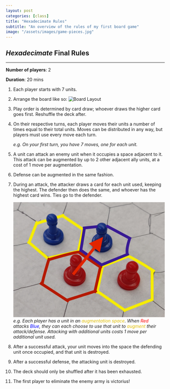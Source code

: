 ```yaml
---
layout: post
categories: [class]
title: "Hexadecimate Rules"
subtitle: "An overview of the rules of my first board game"
image: "/assets/images/game-pieces.jpg"
---
```

## *Hexadecimate* Final Rules 

***
<!-- e -->

**Number of players**: 2

**Duration**: 20 mins

1. Each player starts with 7 units.  
2. Arrange the board like so: ![Board Layout](/assets/images/game-board.jpg)
3. Play order is determined by card draw; whoever draws the higher card goes first. Reshuffle the deck after.
4. On their respective turns, each player moves their units a number of times equal to their total units. Moves can be distributed in any way, but players must use every move each turn.

    *e.g. On your first turn, you have 7 moves, one for each unit.*

5. A unit can attack an enemy unit when it occupies a space adjacent to it. This attack can be augmented by up to 2 other adjacent ally units, at a cost of 1 move per augmentation. 
6. Defense can be augmented in the same fashion.
7. During an attack, the attacker draws a card for each unit used, keeping the highest. The defender then does the same, and whoever has the highest card wins. Ties go to the defender. 

    ![Game Pieces](/assets/images/game-pieces.jpg)
*e.g. Each player has a unit in an <span style="color:#e0bd02;">augmentation space</span>. When <span style="color:red;">Red</span> attacks <span style="color:blue;">Blue</span>, they can each choose to use that unit to <span style="color:#e0bd02;">augment</span> their attack/defense. Attacking with additional units costs 1 move per additional unit used.*

8. After a successful attack, your unit moves into the space the defending unit once occupied, and that unit is destroyed.
9. After a successful defense, the attacking unit is destroyed. 
10. The deck should only be shuffled after it  has been exhausted. 
11. The first player to eliminate the enemy army is victorius!
